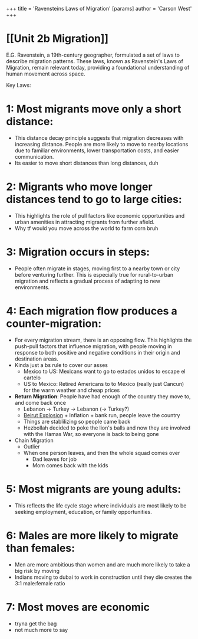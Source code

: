 +++
 title = 'Ravensteins Laws of Migration'
[params]
	author = 'Carson West'
+++
# [[Unit 2b Migration]]

E.G. Ravenstein, a 19th-century geographer, formulated a set of laws to describe migration patterns. These laws, known as Ravenstein's Laws of Migration, remain relevant today, providing a foundational understanding of human movement across space.

Key Laws:

# 1: Most migrants move only a short distance:
-  This distance decay principle suggests that migration decreases with increasing distance.  People are more likely to move to nearby locations due to familiar environments, lower transportation costs, and easier communication.
- Its easier to move short distances than long distances, duh
# 2: Migrants who move longer distances tend to go to large cities: 
- This highlights the role of pull factors like economic opportunities and urban amenities in attracting migrants from further afield.
- Why tf would you move across the world to farm corn bruh
# 3: Migration occurs in steps: 
- People often migrate in stages, moving first to a nearby town or city before venturing further. This is especially true for rural-to-urban migration and reflects a gradual process of adapting to new environments.
# 4: Each migration flow produces a counter-migration: 
- For every migration stream, there is an opposing flow. This highlights the push-pull factors that influence migration, with people moving in response to both positive and negative conditions in their origin and destination areas.
- Kinda just a bs rule to cover our asses
	- Mexico to US: Mexicans want to go to estados unidos to escape el cartelo
	- US to Mexico: Retired Americans to to Mexico (really just Cancun) for the warm weather and cheap prices
- **Return Migration**: People have had enough of the country they move to, and come back once 
	- Lebanon -> Turkey -> Lebanon (-> Turkey?)
	- [Beirut Explosion](https://www.youtube.com/watch?v=Inzz0iKcB9c) + Inflation + bank run, people leave the country
	- Things are stablilizing so people came back
	- Hezbollah decided to poke the lion's balls and now they are involved with the Hamas War, so everyone is back to being gone
- Chain Migration
	- Outlier
	- When one person leaves, and then the whole squad comes over
		- Dad leaves for job
		- Mom comes back with the kids
# 5: Most migrants are young adults: 
- This reflects the life cycle stage where individuals are most likely to be seeking employment, education, or family opportunities.
# 6: Males are more likely to migrate than females:
- Men are more ambitious than women and are much more likely to take a big risk by moving 
- Indians moving to dubai to work in construction until they die creates the 3:1 male:female ratio
# 7: Most moves are economic
- tryna get the bag
- not much more to say


